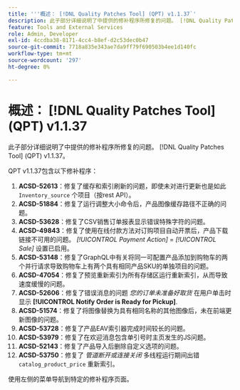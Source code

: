 ```yaml
---
title: '''概述： [!DNL Quality Patches Tool] (QPT) v1.1.37`'
description: 此子部分详细说明了中提供的修补程序所修复的问题。 [!DNL Quality Patches Tool] (QPT) v1.1.37。
feature: Tools and External Services
role: Admin, Developer
exl-id: 4ccdba38-8171-4cc4-b8ef-d2c53dec0b47
source-git-commit: 7718a835e343ae7da9ff79f690503b4ee1d140fc
workflow-type: tm+mt
source-wordcount: '297'
ht-degree: 0%

---
```


# 概述： [!DNL Quality Patches Tool] (QPT) v1.1.37

此子部分详细说明了中提供的修补程序所修复的问题。 [!DNL Quality Patches Tool] (QPT) v1.1.37。

QPT v1.1.37包含以下修补程序：

1. **ACSD-52613**：修复了缓存和索引刷新的问题，即使未对进行更新也是如此 `Inventory_source` 个项目（按rest API）。
1. **ACSD-51884**：修复了运行调整大小命令后，产品图像缓存路径不正确的问题。
1. **ACSD-53628**：修复了CSV销售订单报表显示错误特殊字符的问题。
1. **ACSD-49843**：修复了使用在线付款方法对订购项目自动开票后，产品下载链接不可用的问题。 *[!UICONTROL Payment Action]* = *[!UICONTROL Sale]* 设置已启用。
1. **ACSD-53148**：修复了GraphQL中有关将同一可配置产品添加到购物车的两个并行请求导致购物车上有两个具有相同产品SKU的单独项目的问题。
1. **ACSD-47054**：修复了预览重新索引为所有存储区运行重新索引，从而导致速度缓慢的问题。
1. **ACSD-52606**：修复了错误消息的问题 *您的订单未准备好取货* 在用户单击时显示 **[!UICONTROL Notify Order is Ready for Pickup]**.
1. **ACSD-51574**：修复了将图像替换为具有相同名称的其他图像后，未在前端更新图像的问题。
1. **ACSD-53728**：修复了产品EAV索引器完成时间较长的问题。
1. **ACSD-53979**：修复了在欢迎消息包含单引号时主页发生的JS问题。
1. **ACSD-52143**：修复了产品导入后删除自定义选项的问题。
1. **ACSD-53750**：修复了 *管道断开或连接关闭* 多线程运行期间出错 `catalog_product_price` 重新索引。

使用左侧的菜单导航到特定的修补程序页面。
